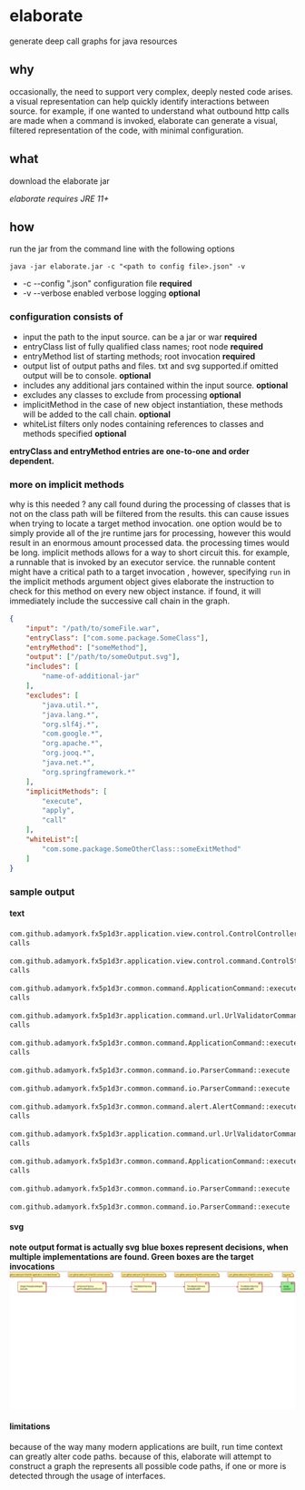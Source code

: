 # elaborate

generate deep call graphs for java resources


## why

occasionally, the need to support very complex, deeply nested code arises. a visual representation can help quickly
identify interactions between source. for example, if one wanted to understand what outbound http calls are made when a 
command is invoked, elaborate can generate a visual, filtered representation of the code, with minimal configuration.


## what 

download the elaborate jar

*elaborate requires JRE 11+*

## how

run the jar from the command line with the following options
````
java -jar elaborate.jar -c "<path to config file>.json" -v
````
* -c --config "<path to config file>.json"  configuration file **required**
* -v --verbose enabled verbose logging **optional**

### configuration consists of

* input the path to the input source. can be a jar or war **required**
* entryClass list of fully qualified class names; root node **required**
* entryMethod list of starting methods; root invocation **required**
* output list of output paths and files. txt and svg supported.if omitted output will be to console. **optional**
* includes any additional jars contained within the input source. **optional**
* excludes any classes to exclude from processing **optional**
* implicitMethod in the case of new object instantiation, these methods will be added to the call chain. **optional**
* whiteList filters only nodes containing references to classes and methods specified **optional**

**entryClass and entryMethod entries are one-to-one and order dependent.**

### more on implicit methods
why is this needed ? any call found during the processing of classes that is not on the class path will be filtered from
the results. this can cause issues when trying to locate a target method invocation. one option would be to simply 
provide all of the jre runtime jars for processing, however this would result in an enormous amount processed data. the
processing times would be long. implicit methods allows for a way to short circuit this. for example, a runnable that is
invoked by an executor service. the runnable content might have a critical path to a target invocation , however,
specifying `run` in the implicit methods argument object gives elaborate the instruction to check for this method on 
every new object instance. if found, it will immediately include the successive call chain in the graph.

````json
{
    "input": "/path/to/someFile.war",
    "entryClass": ["com.some.package.SomeClass"],
    "entryMethod": ["someMethod"],
    "output": ["/path/to/someOutput.svg"],
    "includes": [
        "name-of-additional-jar"
    ],
    "excludes": [
        "java.util.*",
        "java.lang.*",
        "org.slf4j.*",
        "com.google.*",
        "org.apache.*",
        "org.jooq.*",
        "java.net.*",
        "org.springframework.*"
    ],
    "implicitMethods": [
        "execute",
        "apply",
        "call"
    ],
    "whiteList":[
        "com.some.package.SomeOtherClass::someExitMethod"
    ]
}
````
### sample output

#### text
````text
com.github.adamyork.fx5p1d3r.application.view.control.ControlController::handleStart calls
    com.github.adamyork.fx5p1d3r.application.view.control.command.ControlStartCommand::execute calls
        com.github.adamyork.fx5p1d3r.common.command.ApplicationCommand::execute calls
            com.github.adamyork.fx5p1d3r.application.command.url.UrlValidatorCommand::execute calls
                com.github.adamyork.fx5p1d3r.common.command.ApplicationCommand::execute calls
                    com.github.adamyork.fx5p1d3r.common.command.io.ParserCommand::execute
                    com.github.adamyork.fx5p1d3r.common.command.io.ParserCommand::execute
            com.github.adamyork.fx5p1d3r.common.command.alert.AlertCommand::execute calls
                com.github.adamyork.fx5p1d3r.application.command.url.UrlValidatorCommand::execute calls
                    com.github.adamyork.fx5p1d3r.common.command.ApplicationCommand::execute calls
                        com.github.adamyork.fx5p1d3r.common.command.io.ParserCommand::execute
                        com.github.adamyork.fx5p1d3r.common.command.io.ParserCommand::execute
````
#### svg
**note output format is actually svg**
**blue boxes represent decisions, when multiple implementations are found. Green boxes are the target invocations**
![sample svg output](sample/spider1.png?raw=true "sample svg output")

#### limitations

because of the way many modern applications are built, run time context can greatly alter code paths. because of this,
elaborate will attempt to construct a graph the represents all possible code paths, if one or more is detected through 
the usage of interfaces.